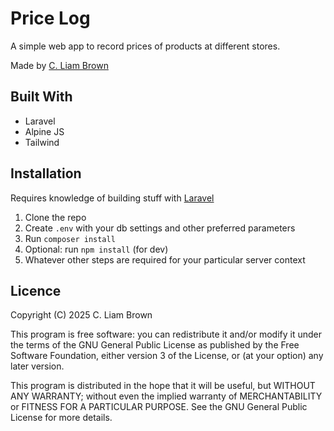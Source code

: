 # Price Log

A simple web app to record prices of products at different stores.

Made by [C. Liam Brown](https://cliambrown.com)

## Built With

- Laravel
- Alpine JS
- Tailwind

## Installation

Requires knowledge of building stuff with [Laravel](https://laravel.com/docs)

1. Clone the repo
1. Create `.env` with your db settings and other preferred parameters
1. Run `composer install`
1. Optional: run `npm install` (for dev)
1. Whatever other steps are required for your particular server context

## Licence

Copyright (C) 2025 C. Liam Brown

This program is free software: you can redistribute it and/or modify it under the terms of the GNU General Public License as published by the Free Software Foundation, either version 3 of the License, or (at your option) any later version.

This program is distributed in the hope that it will be useful, but WITHOUT ANY WARRANTY; without even the implied warranty of MERCHANTABILITY or FITNESS FOR A PARTICULAR PURPOSE.  See the GNU General Public License for more details.

